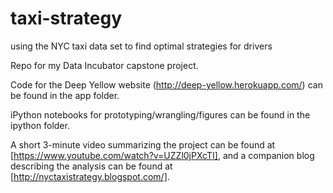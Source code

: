 # taxi-strategy
using the NYC taxi data set to find optimal strategies for drivers

Repo for my Data Incubator capstone project.

Code for the Deep Yellow website (http://deep-yellow.herokuapp.com/) can be found in the app folder.

iPython notebooks for prototyping/wrangling/figures can be found in the ipython folder.

A short 3-minute video summarizing the project can be found at [https://www.youtube.com/watch?v=UZZl0jPXcTI], and a companion blog describing the analysis can be found at [http://nyctaxistrategy.blogspot.com/].

